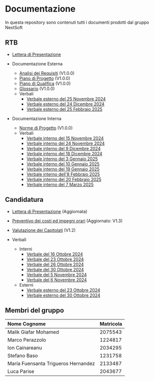 # Documentazione
In questa repository sono contenuti tutti i documenti prodotti dal gruppo NextSoft

## RTB

- [Lettera di Presentazione](/RTB/Lettera_di_Presentazione.pdf)

- Documentazione Esterna
  - [Analisi dei Requisiti](/RTB/Documentazione%20Esterna/Analisi_dei_Requisiti_v1.0.0.pdf) (V1.0.0)
  - [Piano di Progetto](/RTB/Documentazione%20Esterna/Piano_di_Progetto_v1.0.0.pdf) (V1.0.0)
  - [Piano di Qualifica](/RTB/Documentazione%20Esterna/Piano_di_Qualifica_v1.0.0.pdf) (V1.0.0)
  - [Glossario](/RTB/Documentazione%20Esterna/Glossario_v1.0.0.pdf) (V1.0.0)
  - Verbali
    - [Verbale esterno del 25 Novembre 2024](/RTB/Documentazione%20Esterna/Verbali/2024-11-25.pdf)
    - [Verbale esterno del 24 Dicembre 2024](/RTB/Documentazione%20Esterna/Verbali/2024-12-24.pdf)
    - [Verbale esterno del 25 Febbraio 2025](/RTB/Documentazione%20Esterna/Verbali/2025-02-25.pdf)

- Documentazione Interna
  - [Norme di Progetto](/RTB/Documentazione%20Interna/Norme_di_Progetto_v1.0.0.pdf) (V1.0.0)
  - Verbali
    - [Verbale interno del 15 Novembre 2024](/RTB/Documentazione%20Interna/Verbali/2024-11-15.pdf)
    - [Verbale interno del 24 Novembre 2024](/RTB/Documentazione%20Interna/Verbali/2024-11-24.pdf)
    - [Verbale interno del 9 Dicembre 2024](/RTB/Documentazione%20Interna/Verbali/2024-12-09.pdf)
    - [Verbale interno del 18 Dicembre 2024](/RTB/Documentazione%20Interna/Verbali/2024-12-18.pdf)
    - [Verbale interno del 3 Gennaio 2025](/RTB/Documentazione%20Interna/Verbali/2025-01-03.pdf)
    - [Verbale interno del 10 Gennaio 2025](/RTB/Documentazione%20Interna/Verbali/2025-01-10.pdf)
    - [Verbale interno del 19 Gennaio 2025](/RTB/Documentazione%20Interna/Verbali/2025-01-19.pdf)
    - [Verbale interno dell'8 Febbraio 2025](/RTB/Documentazione%20Interna/Verbali/2025-02-08.pdf)
    - [Verbale interno del 20 Febbraio 2025](/RTB/Documentazione%20Interna/Verbali/2025-02-20.pdf)
    - [Verbale interno del 7 Marzo 2025](/RTB/Documentazione%20Interna/Verbali/2025-03-07.pdf)

## Candidatura

- [Lettera di Presentazione](/Candidatura/Terza_Lettera_di_Presentazione.pdf) (Aggiornata)
- [Preventivo dei costi ed impegni orari](/Candidatura/Preventivo_costi_e_impegni_v1_3.pdf) (Aggiornato: V1.3)
- [Valutazione dei Capitolati](/Candidatura/Valutazione-Capitolati_v1_2.pdf) (V1.2)
  
- Verbali
  - Interni
    - [Verbale del 16 Ottobre 2024](/Candidatura/Verbali/Interni/2024-10-16.pdf)
    - [Verbale del 23 Ottobre 2024](/Candidatura/Verbali/Interni/2024-10-23.pdf)
    - [Verbale del 26 Ottobre 2024](/Candidatura/Verbali/Interni/2024-10-26.pdf)
    - [Verbale del 30 Ottobre 2024](/Candidatura/Verbali/Interni/2024-10-30.pdf)
    - [Verbale del 5 Novembre 2024](/Candidatura/Verbali/Interni/2024-11-05.pdf)
    - [Verbale del 6 Novembre 2024](/Candidatura/Verbali/Interni/2024-11-06.pdf)
  - Esterni
    - [Verbale esterno del 23 Ottobre 2024](/Candidatura/Verbali/Esterni/2024-10-23_firmato.pdf)
    - [Verbale esterno del 30 Ottobre 2024](/Candidatura/Verbali/Esterni/2024-10-23_firmato.pdf)

## Membri del gruppo

| Nome Cognome                         | Matricola |
| :-------------------------           | :-------- |
| Malik Giafar Mohamed                 |  2075543  |
| Marco Perazzolo                      |  1224817  |
| Ion Cainareanu                       |  2034295  |
| Stefano Baso                         |  1231758  |
| María Fuensanta Trigueros Hernandez  |  2133487  |
| Luca Parise                          |  2043677  |
